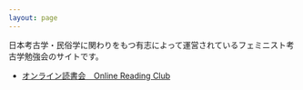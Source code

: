 ```yaml
---
layout: page
---
```


日本考古学・民俗学に関わりをもつ有志によって運営されているフェミニスト考古学勉強会のサイトです。

- [オンライン読書会　Online Reading Club](https://nishikarch.github.io/feministarchaeologyjapan/reading/)
